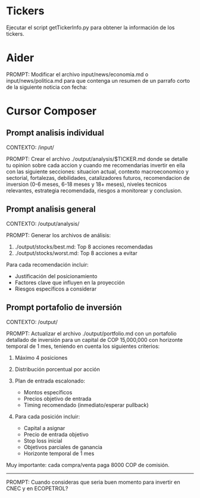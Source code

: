 # Tickers

Ejecutar el script getTickerInfo.py para obtener la información de los tickers.

# Aider

PROMPT: Modificar el archivo input/news/economia.md o input/news/politica.md para que contenga un resumen de un parrafo corto de la siguiente noticia con fecha:

# Cursor Composer

## Prompt analisis individual

CONTEXTO: /input/

PROMPT: Crear el archivo ./output/analysis/$TICKER.md donde se detalle tu opinion sobre cada accion y cuando me recomendarias invertir en ella con las siguiente secciones: situacion actual, contexto macroeconomico y sectorial, fortalezas, debilidades, catalizadores futuros, recomendacion de inversion (0-6 meses, 6-18 meses y 18+ meses), niveles tecnicos relevantes, estrategia recomendada, riesgos a monitorear y conclusion.

## Prompt analisis general

CONTEXTO: /output/analysis/

PROMPT: Generar los archivos de análisis:

1. ./output/stocks/best.md: Top 8 acciones recomendadas
2. ./output/stocks/worst.md: Top 8 acciones a evitar

Para cada recomendación incluir:

- Justificación del posicionamiento
- Factores clave que influyen en la proyección
- Riesgos específicos a considerar

## Prompt portafolio de inversión

CONTEXTO: /output/

PROMPT: Actualizar el archivo ./output/portfolio.md con un portafolio detallado de inversión para un capital de COP 15,000,000 con horizonte temporal de 1 mes, teniendo en cuenta los siguientes criterios:

1. Máximo 4 posiciones
2. Distribución porcentual por acción
3. Plan de entrada escalonado:

   - Montos específicos
   - Precios objetivo de entrada
   - Timing recomendado (inmediato/esperar pullback)

4. Para cada posición incluir:

   - Capital a asignar
   - Precio de entrada objetivo
   - Stop loss inicial
   - Objetivos parciales de ganancia
   - Horizonte temporal de 1 mes

Muy importante: cada compra/venta paga 8000 COP de comisión.

---

PROMPT: Cuando consideras que seria buen momento para invertir en CNEC y en ECOPETROL?
